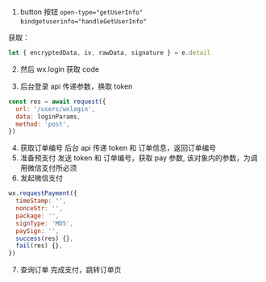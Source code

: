 1. button 按钮
   `open-type="getUserInfo"`
   `bindgetuserinfo="handleGetUserInfo"`

获取：

```js
let { encryptedData, iv, rawData, signature } = e.detail
```

2.  然后 wx.login 获取 code

3.  后台登录 api 传递参数，换取 token

```js
const res = await request({
  url: '/users/wxlogin',
  data: loginParams,
  method: 'post',
})
```

4. 获取订单编号
   后台 api 传递 token 和 订单信息，返回订单编号
5. 准备预支付
   发送 token 和 订单编号，获取 pay 参数, 该对象内的参数，为调用微信支付所必须
6. 发起微信支付

```js
wx.requestPayment({
  timeStamp: '',
  nonceStr: '',
  package: '',
  signType: 'MD5',
  paySign: '',
  success(res) {},
  fail(res) {},
})
```

7. 查询订单
   完成支付，跳转订单页
